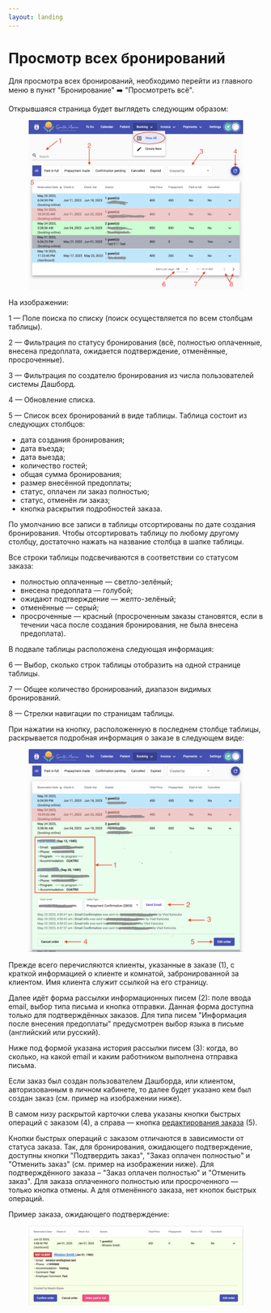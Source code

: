 ```yaml
---
layout: landing
---
```


# Просмотр всех бронирований

Для просмотра всех бронирований, необходимо перейти из главного меню в пункт "Бронирование" ➡️ "Просмотреть всё".

Открывшаяся страница будет выглядеть следующим образом:

<figure><img src="../../../.gitbook/assets/Screenshot 2023-05-26 at 14.02.44.png" alt=""><figcaption></figcaption></figure>

На изображении:

1 — Поле поиска по списку (поиск осуществляется по всем столбцам таблицы).

2 — Фильтрация по статусу бронирования (всё, полностью оплаченные, внесена предоплата, ожидается подтверждение, отменённые, просроченные).

3 — Фильтрация по создателю бронирования из числа пользователей системы Дашборд.

4 — Обновление списка.

5 — Список всех бронирований в виде таблицы. Таблица состоит из следующих столбцов:

* дата создания бронирования;&#x20;
* дата въезда;
* дата выезда;
* количество гостей;
* общая сумма бронирования;
* размер внесённой предоплаты;
* статус, оплачен ли заказ полностью;
* статус, отменён ли заказ;
* кнопка раскрытия подробностей заказа.

По умолчанию все записи в таблицы отсортированы по дате создания бронирования. Чтобы отсортировать таблицу по любому другому столбцу, достаточно нажать на название столбца в шапке таблицы.

Все строки таблицы подсвечиваются в соответствии со статусом заказа:

* полностью оплаченные — светло-зелёный;
* внесена предоплата — голубой;
* ожидают подтверждение — желто-зелёный;
* отменённые — серый;
* просроченные — красный (просроченным заказы становятся, если в течении часа после создания бронирования, не была внесена предоплата).

В подвале таблицы расположена следующая информация:

6 — Выбор, сколько строк таблицы отобразить на одной странице таблицы.

7 — Общее количество бронирований, диапазон видимых бронирований.

8 — Стрелки навигации по страницам таблицы.

При нажатии на кнопку, расположенную в последнем столбце таблицы, раскрывается подробная информация о заказе в следующем виде:

<figure><img src="../../../.gitbook/assets/Screenshot 2023-05-26 at 14.29.38.png" alt=""><figcaption></figcaption></figure>

Прежде всего перечисляются клиенты, указанные в заказе (1), с краткой информацией о клиенте и комнатой, забронированной за клиентом. Имя клиента служит ссылкой на его страницу.

Далее идёт форма рассылки информационных писем (2): поле ввода email, выбор типа письма и кнопка отправки. Данная форма доступна только для подтверждённых заказов. Для типа писем "Информация после внесения предоплаты" предусмотрен выбор языка в письме (английский или русский).

Ниже под формой указана история рассылки писем (3): когда, во сколько, на какой email и каким работником выполнена отправка письма.

Если заказ был создан пользователем Дашборда, или клиентом, авторизованным в личном кабинете, то далее будет указано кем был создан заказ (см. пример на изображении ниже).

В самом низу раскрытой карточки слева указаны кнопки быстрых операций с заказом (4), а справа — кнопка [редактирования заказа](edit-booking.md) (5).&#x20;

Кнопки быстрых операций с заказом отличаются в зависимости от статуса заказа.  Так, для бронирования, ожидающего подтверждение, доступны кнопки "Подтвердить заказ", "Заказ оплачен полностью" и "Отменить заказ" (см. пример на изображении ниже). Для подтверждённого заказа – "Заказ оплачен полностью" и "Отменить заказ". Для заказа оплаченного полностью или просроченного — только кнопка отмены. А для отменённого заказа, нет кнопок быстрых операций.

Пример заказа, ожидающего подтверждение:&#x20;

<figure><img src="../../../.gitbook/assets/Screenshot 2023-06-22 at 17.15.19 (1).png" alt=""><figcaption></figcaption></figure>
